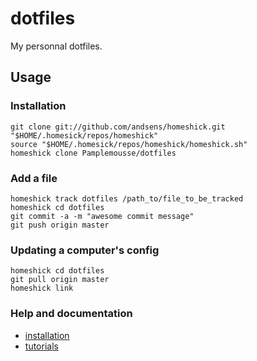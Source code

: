 # dotfiles


My personnal dotfiles.


## Usage

### Installation

```
git clone git://github.com/andsens/homeshick.git "$HOME/.homesick/repos/homeshick"
source "$HOME/.homesick/repos/homeshick/homeshick.sh"
homeshick clone Pamplemousse/dotfiles
```


### Add a file

```
homeshick track dotfiles /path_to/file_to_be_tracked
homeshick cd dotfiles
git commit -a -m "awesome commit message"
git push origin master
```


### Updating a computer's config

```
homeshick cd dotfiles
git pull origin master
homeshick link
```


### Help and documentation

  * [installation](https://github.com/andsens/homeshick/wiki/Installation)
  * [tutorials](https://github.com/andsens/homeshick/wiki/Tutorials)
